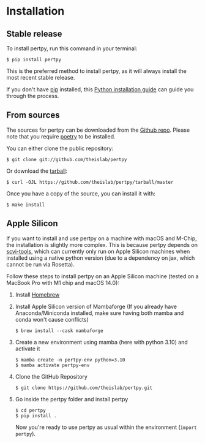 ```{highlight} shell

```

# Installation

## Stable release

To install pertpy, run this command in your terminal:

```console
$ pip install pertpy
```

This is the preferred method to install pertpy, as it will always install the most recent stable release.

If you don't have [pip] installed, this [Python installation guide] can guide
you through the process.

## From sources

The sources for pertpy can be downloaded from the [Github repo].
Please note that you require [poetry] to be installed.

You can either clone the public repository:

```console
$ git clone git://github.com/theislab/pertpy
```

Or download the [tarball]:

```console
$ curl -OJL https://github.com/theislab/pertpy/tarball/master
```

Once you have a copy of the source, you can install it with:

```console
$ make install
```

## Apple Silicon

If you want to install and use pertpy on a machine with macOS and M-Chip, the installation is slightly more complex.
This is because pertpy depends on [scvi-tools], which can currently only run on Apple Silicon machines when installed
using a native python version (due to a dependency on jax, which cannot be run via Rosetta).

Follow these steps to install pertpy on an Apple Silicon machine (tested on a MacBook Pro with M1 chip and macOS 14.0):

1. Install [Homebrew]

2. Install Apple Silicon version of Mambaforge (If you already have Anaconda/Miniconda installed, make sure
   having both mamba and conda won't cause conflicts)

    ```console
    $ brew install --cask mambaforge
    ```

3. Create a new environment using mamba (here with python 3.10) and activate it

    ```console
    $ mamba create -n pertpy-env python=3.10
    $ mamba activate pertpy-env
    ```

4. Clone the GitHub Repository

    ```console
    $ git clone https://github.com/theislab/pertpy.git
    ```

5. Go inside the pertpy folder and install pertpy

    ```console
    $ cd pertpy
    $ pip install .
    ```

    Now you're ready to use pertpy as usual within the environment (`import pertpy`).

    ```

    ```

[github repo]: https://github.com/theislab/pertpy
[pip]: https://pip.pypa.io
[poetry]: https://python-poetry.org/
[python installation guide]: http://docs.python-guide.org/en/latest/starting/installation/
[tarball]: https://github.com/theislab/pertpy/tarball/master
[scvi-tools]: https://docs.scvi-tools.org/en/latest/installation.html
[Homebrew]: https://brew.sh/
